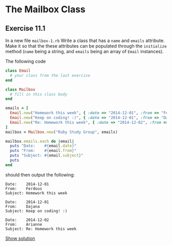 # The Mailbox Class

## Exercise 11.1

In a new file `mailbox-1.rb` Write a class that has a `name` and `emails`
attribute. Make it so that the these attributes can be populated through the
`initialize` method (`name` being a string, and `emails` being an array of
`Email` instances).

The following code

```ruby
class Email
  # your class from the last exercise
end

class Mailbox
  # fill in this class body
end

emails = [
  Email.new("Homework this week", { :date => "2014-12-01", :from => "Ferdous" }),
  Email.new("Keep on coding! :)", { :date => "2014-12-01", :from => "Dajana" }),
  Email.new("Re: Homework this week", { :date => "2014-12-02", :from => "Ariane" })
]
mailbox = Mailbox.new("Ruby Study Group", emails)

mailbox.emails.each do |email|
  puts "Date:    #{email.date}"
  puts "From:    #{email.from}"
  puts "Subject: #{email.subject}"
  puts
end
```

should then output the following:

```
Date:    2014-12-01
From:    Ferdous
Subject: Homework this week

Date:    2014-12-01
From:    Dajana
Subject: Keep on coding! :)

Date:    2014-12-02
From:    Arianne
Subject: Re: Homework this week
```

<a href="../solutions/11-mailbox-1.html.md" class="solution">Show solution</a>
